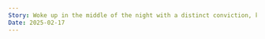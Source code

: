 ```yaml
---
Story: Woke up in the middle of the night with a distinct conviction, keep your eyes closed, get ready. And then a wave of fear and terror started washing over me. I can’t remember the last time a spiritual attack was so evident since may/june 2024. Eventually the wave subsided, this was off the back of praying for spiritual sight and the ability to surrender my romantic life to god fully.
Date: 2025-02-17
---
```

